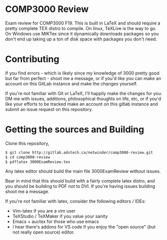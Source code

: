 # COMP3000 Review

Exam review for COMP3000 F19. 
This is built in LaTeX and should require a pretty complete TEX distro to compile. On linux, TeXLive is the way to go. On Windows use MIKTex since it dynamically downloads packages so you don't end up taking up a ton of disk space with packages you don't need.

# Contributing
If you find errors - which is likely since my knowledge of 3000 pretty good but far from perfect - shoot me a message, or if you'd like you can make an account on this GitLab instance and make the changes yourself.

If you're not familiar with Git or LaTeX, I'll happily make the changes for you. DM me with issues, additions, philosophical thoughts on life, etc, or if you'd like your efforts to be tracked make an account on this gitlab instance and submit an issue request on this repository.

# Getting the sources and Building

Clone this repository, 
```bash
$ git clone http://gitlab.advtech.ca/netwinder/comp3000-review.git
$ cd comp3000-review
$ pdflatex 3000ExamReview.tex
```
Any latex editor should build the main file 3000ExamReview without issues.

Bear in mind that this should build with a fairly complete latex distro, and you should be building to PDF *not* to DVI. If you're having issues building shoot me a message.

If you're not familiar with latex, consider the following editors / IDEs:

- Vim-latex if you are a vim user
- TeXStudio / TeXMaker if you value your sanity
- Emacs + auctex for those who use emacs
- I hear there's addons for VS code if you enjoy the "open source" (but not really open source) editor.

